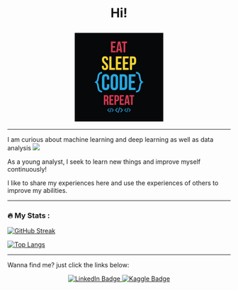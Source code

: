 <h1 align="center">
  
  Hi! 
  
</h1>

<div align="center">

  <img src="Pic_Github_Overview2.jpg" width="200" height=auto/>
  
</div>

---

I am curious about machine learning and deep learning as well as data analysis <img src="https://media.giphy.com/media/WUlplcMpOCEmTGBtBW/giphy.gif" width="30">

As a young analyst, I seek to learn new things and improve myself continuously!

I like to share my experiences here and use the experiences of others to improve my abilities.

---

### :fire: My Stats :

[![GitHub Streak](http://github-readme-streak-stats.herokuapp.com?user=AmirRezaei-2023&theme=dark&background=000000)](https://git.io/streak-stats)

[![Top Langs](https://github-readme-stats.vercel.app/api/top-langs/?username=AmirRezaei-2023)](https://github.com/anuraghazra/github-readme-stats)


---

Wanna find me? just click the links below:

<div id="badges" align="center">
  <a href="https://www.linkedin.com/in/amir-rezaei-tehran">
        <img src="https://www.logo.wine/a/logo/LinkedIn/LinkedIn-Logo.wine.svg" alt="LinkedIn Badge"
          width="200" height=auto/>
    </a>
  <a href="https://www.researchgate.net/profile/Amir-Rezaei-16?ev=hdr_xprf">
        <img src="https://icons.iconarchive.com/icons/simpleicons-team/simple/256/kaggle-icon.png" alt="Kaggle Badge"
           width="125" height=auto/>
  </a>



